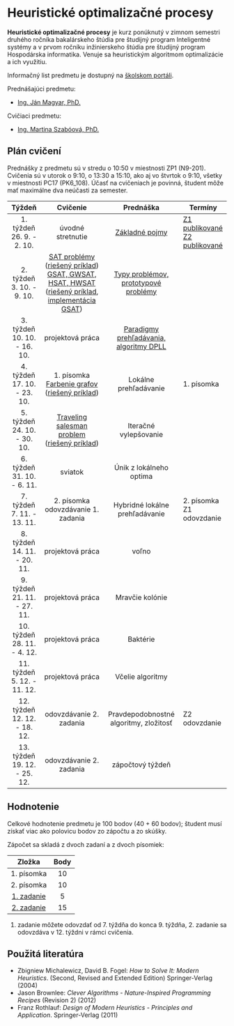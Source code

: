 # Heuristické optimalizačné procesy

**Heuristické optimalizačné procesy** je kurz ponúknutý v zimnom semestri druhého ročníka bakalárskeho štúdia pre študijný program Inteligentné systémy a v prvom ročníku inžinierskeho štúdia pre študijný program Hospodárska informatika. Venuje sa heuristickým algoritmom optimalizácie a ich využitiu.

Informačný list predmetu je dostupný na [školskom portáli](https://maisportal.tuke.sk/portal/studijneProgramy.mais).

Prednášajúci predmetu:

* [Ing. Ján Magyar, PhD.](http://www.cloudai.sk/people-janmagyar/)

Cvičiaci predmetu:

* [Ing. Martina Szabóová, PhD.](http://www.cloudai.sk/people-martinaszaboova/)

## Plán cvičení
Prednášky z predmetu sú v stredu o 10:50 v miestnosti ZP1 (N9-201).
Cvičenia sú v utorok o 9:10, o 13:30 a 15:10, ako aj vo štvrtok o 9:10, všetky v miestnosti PC17 (PK6_108). Účasť na cvičeniach je povinná, študent môže mať maximálne dva neúčasti za semester.

|             Týždeň              |                  Cvičenie                    |                  Prednáška                   | Termíny                     |
|:-------------------------------:|:--------------------------------------------:|:--------------------------------------------:|-----------------------------|
| 1. týždeň<br>26. 9. - 2. 10.    |               úvodné stretnutie              | [Základné pojmy](lectures/Lecture01.pdf)                               | [Z1 publikované](assignments/assignment1.md)<br>[Z2 publikované](assignments/assignment2.md)              |
| 2. týždeň<br>3. 10. - 9. 10.    |  [SAT problémy](labs/lab-sat.pdf) ([riešený príklad](labs/sat_riesenie.PDF)) <br> [GSAT, GWSAT, HSAT, HWSAT](labs/lab-sat.pdf) ([riešený príklad](labs/gsat_riesenie.PDF), [implementácia GSAT](labs/gsat_example.py))  | [Typy problémov, prototypové problémy](lectures/Lecture02.pdf)                  |                             |
| 3. týždeň<br>10. 10. - 16. 10.  |                projektová práca              | [Paradigmy prehľadávania, algoritmy DPLL](lectures/Lecture03.pdf)      |                             |
| 4. týždeň<br>17. 10. - 23. 10.  |        1. písomka <br> [Farbenie grafov](labs/lab-graphs.pdf) ([riešený príklad](labs/farbenie_riesenie.PDF))       | Lokálne prehľadávanie                        | 1. písomka                  |
| 5. týždeň<br>24. 10. - 30. 10.  |          [Traveling salesman problem](labs/lab-tsp.pdf) ([riešený príklad](labs/tsp_riesenie.PDF))         | Iteračné vylepšovanie                        |                             |
| 6. týždeň<br>31. 10. - 6. 11.   |                    sviatok                   | Únik z lokálneho optima                      |                             |
| 7. týždeň<br>7. 11. - 13. 11.   |   2. písomka <br> odovzdávanie 1. zadania    | Hybridné lokálne prehľadávanie               | 2. písomka<br>Z1 odovzdanie |
| 8. týždeň<br>14. 11. - 20. 11.  |                projektová práca              | voľno                                        |                             |
| 9. týždeň<br>21. 11. - 27. 11.  |                projektová práca              | Mravčie kolónie                              |                             |
| 10. týždeň<br>28. 11. - 4. 12.  |                projektová práca              | Baktérie                                     |                             |
| 11. týždeň<br>5. 12. - 11. 12.  |                projektová práca              | Včelie algoritmy                             |                             |
| 12. týždeň<br>12. 12. - 18. 12. |            odovzdávanie 2. zadania           | Pravdepodobnostné algoritmy, zložitosť       | Z2 odovzdanie               |
| 13. týždeň<br>19. 12. - 25. 12. |            odovzdávanie 2. zadania           | zápočtový týždeň                             |                             |

## Hodnotenie <a name="grading"></a>

Celkové hodnotenie predmetu je 100 bodov (40 + 60 bodov); študent musí získať viac ako polovicu bodov zo zápočtu a zo skúšky.

Zápočet sa skladá z dvoch zadaní a z dvoch písomiek:

|        Zložka       | Body |
|:-------------------:|:----:|
|     1. písomka      |  10  |
|     2. písomka      |  10  |
|     [1. zadanie](assignments/assignment1.md)      |   5  |
|     [2. zadanie](assignments/assignment2.md)      |  15  |

1. zadanie môžete odovzdať od 7. týždňa do konca 9. týždňa, 2. zadanie sa odovzdáva v 12. týždni v rámci cvičenia.

## Použitá literatúra <a name="literature"></a>
* Zbigniew Michalewicz, David B. Fogel: *How to Solve It: Modern Heuristics*. (Second, Revised and Extended Edition) Springer-Verlag (2004)
* Jason Brownlee: *Clever Algorithms - Nature-Inspired Programming Recipes* (Revision 2) (2012)
* Franz Rothlauf: *Design of Modern Heuristics - Principles and Application*. Springer-Verlag (2011)
